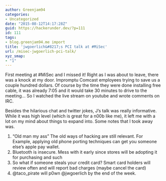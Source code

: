 ```yaml
---
author: Greenjam94
categories:
- Uncategorized
date: "2015-08-12T14:17:28Z"
guid: https://hackerunder.dev/?p=111
id: 111
tags:
- blog.greenjam94.me import
title: 'jwgoerlich&#8217;s PCI talk at #MiSec'
url: /misec-jwgoerlich-pci-talk/
xyz_smap:
- "1"
---
```


First meeting at #MiSec and I missed it! Right as I was about to leave, there was a knock at my door. Impromptu Comcast employees trying to save us a couple hundred dollars. Of course by the time they were done installing free cable, it was already 7:05 and it would take 30 minutes to drive to the meeting… So I watched the live stream on youtube and wrote comments on IRC.

Besides the hilarious chat and twitter jokes, J’s talk was really informative. While it was high level (which is great for a n00b like me), it left me with a lot on my mind about things to expand into. Some notes that I took away was.

1. “Old man my ass” The old ways of hacking are still relevant. For Example, applying old phone porting techniques can get you someone else’s apple pay wallet.
2. Bluetooth is insecure. Mess with it early since stores will be adopting it for purchasing and such
3. So what if someone steals your credit card? Smart card holders will review often and will report bad charges (maybe cancel the card)
4. @taco\_pirate will p0wn @jwgoerlich by the end of the week.